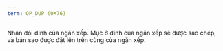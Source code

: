 ```yaml
---
term: OP_DUP (0X76)
---
```


Nhân đôi đỉnh của ngăn xếp. Mục ở đỉnh của ngăn xếp sẽ được sao chép, và bản sao được đặt lên trên cùng của ngăn xếp.